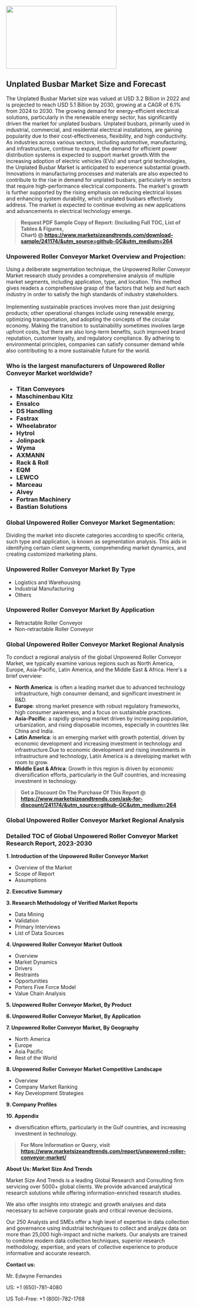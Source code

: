 <p><img class="alignnone size-medium wp-image-20088" src="https://ffe5etoiles.com/wp-content/uploads/2024/12/MST1-300x171.png" alt="" width="300" height="171" /></p><h2>Unplated Busbar Market Size and Forecast</h2><p>The Unplated Busbar Market size was valued at USD 3.2 Billion in 2022 and is projected to reach USD 5.1 Billion by 2030, growing at a CAGR of 6.1% from 2024 to 2030. The growing demand for energy-efficient electrical solutions, particularly in the renewable energy sector, has significantly driven the market for unplated busbars. Unplated busbars, primarily used in industrial, commercial, and residential electrical installations, are gaining popularity due to their cost-effectiveness, flexibility, and high conductivity. As industries across various sectors, including automotive, manufacturing, and infrastructure, continue to expand, the demand for efficient power distribution systems is expected to support market growth.With the increasing adoption of electric vehicles (EVs) and smart grid technologies, the Unplated Busbar Market is anticipated to experience substantial growth. Innovations in manufacturing processes and materials are also expected to contribute to the rise in demand for unplated busbars, particularly in sectors that require high-performance electrical components. The market's growth is further supported by the rising emphasis on reducing electrical losses and enhancing system durability, which unplated busbars effectively address. The market is expected to continue evolving as new applications and advancements in electrical technology emerge.</p><blockquote id="" class=""><strong>Request PDF Sample Copy of Report: (Including Full TOC, List of Tables &amp; Figures, Chart)&nbsp;@&nbsp;<strong><a href="https://www.marketsizeandtrends.com/download-sample/241174/&utm_source=github-GC&utm_medium=264" target="_blank">https://www.marketsizeandtrends.com/download-sample/241174/&utm_source=github-GC&utm_medium=264</a></strong></strong></blockquote><h3 id="" class="">Unpowered Roller Conveyor Market&nbsp;Overview and Projection:</h3><p id="" class="">Using a deliberate segmentation technique, the Unpowered Roller Conveyor Market research study provides a comprehensive analysis of multiple market segments, including application, type, and location. This method gives readers a comprehensive grasp of the factors that help and hurt each industry in order to satisfy the high standards of industry stakeholders. <br /> <br />Implementing sustainable practices involves more than just designing products; other operational changes include using renewable energy, optimizing transportation, and adopting the concepts of the circular economy. Making the transition to sustainability sometimes involves large upfront costs, but there are also long-term benefits, such improved brand reputation, customer loyalty, and regulatory compliance. By adhering to environmental principles, companies can satisfy consumer demand while also contributing to a more sustainable future for the world.</p><h3 id="" class="">Who is the largest manufacturers of&nbsp;Unpowered Roller Conveyor Market worldwide?</h3><h3 class=""><p><ul><li>Titan Conveyors </li><li> Maschinenbau Kitz </li><li> Ensalco </li><li> DS Handling </li><li> Fastrax </li><li> Wheelabrator </li><li> Hytrol </li><li> Jolinpack </li><li> Wyma </li><li> AXMANN </li><li> Rack & Roll </li><li> EQM </li><li> LEWCO </li><li> Marceau </li><li> Alvey </li><li> Fortran Machinery </li><li> Bastian Solutions</li></ul></p></h3><h3 id="" class="">Global&nbsp;Unpowered Roller Conveyor Market Segmentation:</h3><p id="" class="">Dividing the market into discrete categories according to specific criteria, such type and application, is known as segmentation analysis. This aids in identifying certain client segments, comprehending market dynamics, and creating customized marketing plans.</p><h3 id="" class="">Unpowered Roller Conveyor Market&nbsp;By Type</h3><p><p><ul><li>Logistics and Warehousing</li><li> Industrial Manufacturing</li><li> Others</p></li></ul></p></p><h3 id="" class="">Unpowered Roller Conveyor Market&nbsp;By Application</h3><p class=""><p><ul><li>Retractable Roller Conveyor</li><li> Non-retractable Roller Conveyor</li></ul></p></p><h3 id="" class="">Global Unpowered Roller Conveyor Market Regional Analysis</h3><p id="" class="">To conduct a regional analysis of the global Unpowered Roller Conveyor Market, we typically examine various regions such as North America, Europe, Asia-Pacific, Latin America, and the Middle East &amp; Africa. Here's a brief overview:</p><ul><li><strong>North America</strong>: is often a leading market due to advanced technology infrastructure, high consumer demand, and significant investment in R&amp;D.</li><li><strong>Europe</strong>: strong market presence with robust regulatory frameworks, high consumer awareness, and a focus on sustainable practices.</li><li><strong>Asia-Pacific</strong>: a rapidly growing market driven by increasing population, urbanization, and rising disposable incomes, especially in countries like China and India.</li><li><strong>Latin America</strong>: is an emerging market with growth potential, driven by economic development and increasing investment in technology and infrastructure.Due to economic development and rising investments in infrastructure and technology, Latin America is a developing market with room to grow.</li><li><strong>Middle East &amp; Africa</strong>: Growth in this region is driven by economic diversification efforts, particularly in the Gulf countries, and increasing investment in technology.</li></ul><blockquote id="" class=""><strong>Get a Discount On The Purchase Of This Report @ <strong><a href="https://www.marketsizeandtrends.com/ask-for-discount/241174/&utm_source=github-GC&utm_medium=264" target="_blank">https://www.marketsizeandtrends.com/ask-for-discount/241174/&utm_source=github-GC&utm_medium=264</a></strong></strong></blockquote><h3 id="" class="">Global Unpowered Roller Conveyor Market Regional Analysis</h3><h3 id="" class="">Detailed TOC of Global Unpowered Roller Conveyor Market Research Report, 2023-2030</h3><p id="" class=""><strong>1. Introduction of the Unpowered Roller Conveyor Market</strong></p><ul><li>Overview of the Market</li><li>Scope of Report</li><li>Assumptions</li></ul><p id="" class=""><strong>2. Executive Summary</strong></p><p id="" class=""><strong>3. Research Methodology of Verified Market Reports</strong></p><ul><li>Data Mining</li><li>Validation</li><li>Primary Interviews</li><li>List of Data Sources</li></ul><p id="" class=""><strong>4. Unpowered Roller Conveyor Market Outlook</strong></p><ul><li>Overview</li><li>Market Dynamics</li><li>Drivers</li><li>Restraints</li><li>Opportunities</li><li>Porters Five Force Model</li><li>Value Chain Analysis</li></ul><p id="" class=""><strong>5. Unpowered Roller Conveyor Market, By Product</strong></p><p id="" class=""><strong>6. Unpowered Roller Conveyor Market, By Application</strong></p><p id="" class=""><strong>7. Unpowered Roller Conveyor Market, By Geography</strong></p><ul><li>North America</li><li>Europe</li><li>Asia Pacific</li><li>Rest of the World</li></ul><p id="" class=""><strong>8. Unpowered Roller Conveyor Market Competitive Landscape</strong></p><ul><li>Overview</li><li>Company Market Ranking</li><li>Key Development Strategies</li></ul><p id="" class=""><strong>9. Company Profiles</strong></p><p id="" class=""><strong>10. Appendix</strong></p><ul><li>diversification efforts, particularly in the Gulf countries, and increasing investment in technology.</li></ul><blockquote id="" class=""><strong>For More Information or Query, visit <strong><strong><a href="https://www.marketsizeandtrends.com/report/unpowered-roller-conveyor-market/" target="_blank">https://www.marketsizeandtrends.com/report/unpowered-roller-conveyor-market/</a></strong></strong></strong></blockquote><p id="" class=""><strong>About Us: Market Size And Trends</strong></p><p id="" class="">Market Size And Trends is a leading Global Research and Consulting firm servicing over 5000+ global clients. We provide advanced analytical research solutions while offering information-enriched research studies.</p><p id="" class="">We also offer insights into strategic and growth analyses and data necessary to achieve corporate goals and critical revenue decisions.</p><p id="" class="">Our 250 Analysts and SMEs offer a high level of expertise in data collection and governance using industrial techniques to collect and analyze data on more than 25,000 high-impact and niche markets. Our analysts are trained to combine modern data collection techniques, superior research methodology, expertise, and years of collective experience to produce informative and accurate research.</p><p id="" class=""><strong>Contact us:</strong></p><p id="" class="">Mr. Edwyne Fernandes</p><p id="" class="">US: +1 (650)-781-4080</p><p id="" class="">US Toll-Free: +1 (800)-782-1768</p>
